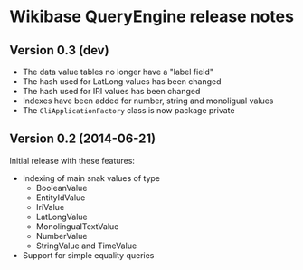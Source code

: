 # Wikibase QueryEngine release notes

## Version 0.3 (dev)

* The data value tables no longer have a "label field"
* The hash used for LatLong values has been changed
* The hash used for IRI values has been changed
* Indexes have been added for number, string and monoligual values
* The `CliApplicationFactory` class is now package private

## Version 0.2 (2014-06-21)

Initial release with these features:

* Indexing of main snak values of type
    * BooleanValue
    * EntityIdValue
    * IriValue
    * LatLongValue
    * MonolingualTextValue
    * NumberValue
    * StringValue and TimeValue
* Support for simple equality queries
